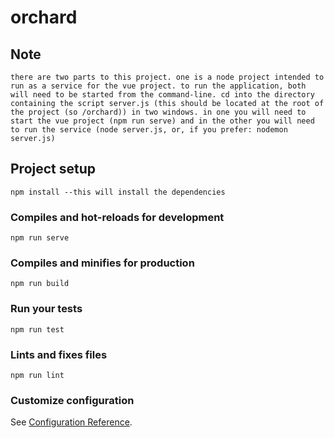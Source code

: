 # orchard

## Note
```
there are two parts to this project. one is a node project intended to run as a service for the vue project. to run the application, both will need to be started from the command-line. cd into the directory containing the script server.js (this should be located at the root of the project (so /orchard)) in two windows. in one you will need to start the vue project (npm run serve) and in the other you will need to run the service (node server.js, or, if you prefer: nodemon server.js)
```

## Project setup
```
npm install --this will install the dependencies
```

### Compiles and hot-reloads for development
```
npm run serve
```

### Compiles and minifies for production
```
npm run build
```

### Run your tests
```
npm run test
```

### Lints and fixes files
```
npm run lint
```

### Customize configuration
See [Configuration Reference](https://cli.vuejs.org/config/).
